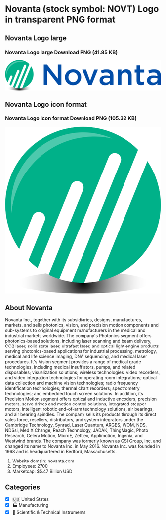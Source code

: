 # Novanta (stock symbol: NOVT) Logo in transparent PNG format

## Novanta Logo large

### Novanta Logo large Download PNG (41.85 KB)

![Novanta Logo large Download PNG (41.85 KB)](/img/orig/NOVT_BIG-7ebfe82f.png)

## Novanta Logo icon format

### Novanta Logo icon format Download PNG (105.32 KB)

![Novanta Logo icon format Download PNG (105.32 KB)](/img/orig/NOVT-fc77416c.png)

## About Novanta

Novanta Inc., together with its subsidiaries, designs, manufactures, markets, and sells photonics, vision, and precision motion components and sub-systems to original equipment manufacturers in the medical and industrial markets worldwide. The company's Photonics segment offers photonics-based solutions, including laser scanning and beam delivery, CO2 laser, solid state laser, ultrafast laser, and optical light engine products serving photonics-based applications for industrial processing, metrology, medical and life science imaging, DNA sequencing, and medical laser procedures. It's Vision segment provides a range of medical grade technologies, including medical insufflators, pumps, and related disposables; visualization solutions; wireless technologies, video recorders, and video integration technologies for operating room integrations; optical data collection and machine vision technologies; radio frequency identification technologies; thermal chart recorders; spectrometry technologies; and embedded touch screen solutions. In addition, its Precision Motion segment offers optical and inductive encoders, precision motors, servo drives and motion control solutions, integrated stepper motors, intelligent robotic end-of-arm technology solutions, air bearings, and air bearing spindles. The company sells its products through its direct sales force, resellers, distributors, and system integrators under the Cambridge Technology, Synrad, Laser Quantum, ARGES, WOM, NDS, NDSsi, Med X Change, Reach Technology, JADAK, ThingMagic, Photo Research, Celera Motion, MicroE, Zettlex, Applimotion, Ingenia, and Westwind brands. The company was formerly known as GSI Group, Inc. and changed its name to Novanta Inc. in May 2016. Novanta Inc. was founded in 1968 and is headquartered in Bedford, Massachusetts.

1. Website domain: novanta.com
2. Employees: 2700
3. Marketcap: $5.47 Billion USD


## Categories
- [x] 🇺🇸 United States
- [x] 🏭 Manufacturing
- [x] 🔬 Scientific & Technical Instruments
